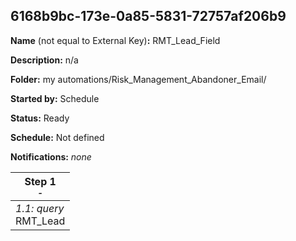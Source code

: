## 6168b9bc-173e-0a85-5831-72757af206b9

**Name** (not equal to External Key)**:** RMT_Lead_Field

**Description:** n/a

**Folder:** my automations/Risk_Management_Abandoner_Email/

**Started by:** Schedule

**Status:** Ready

**Schedule:** Not defined

**Notifications:** _none_


| Step 1<br>_<small>-</small>_ |
| --- |
| _1.1: query_<br>RMT_Lead |

